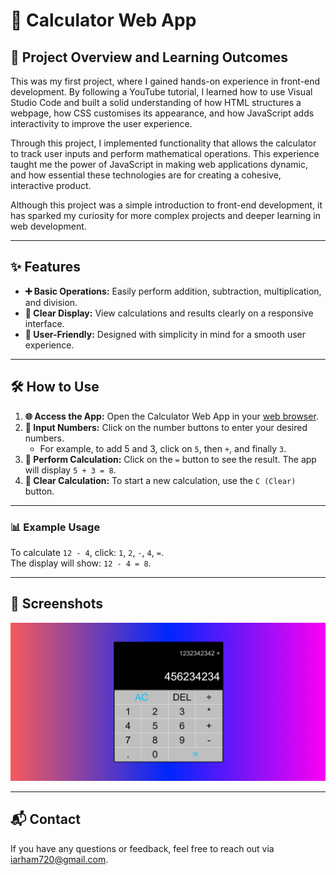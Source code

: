 # 🧮 Calculator Web App

## 🚀 Project Overview and Learning Outcomes

This was my first project, where I gained hands-on experience in front-end development. By following a YouTube tutorial, I learned how to use Visual Studio Code and built a solid understanding of how HTML structures a webpage, how CSS customises its appearance, and how JavaScript adds interactivity to improve the user experience.

Through this project, I implemented functionality that allows the calculator to track user inputs and perform mathematical operations. This experience taught me the power of JavaScript in making web applications dynamic, and how essential these technologies are for creating a cohesive, interactive product.

Although this project was a simple introduction to front-end development, it has sparked my curiosity for more complex projects and deeper learning in web development.

---

## ✨ Features

- **➕ Basic Operations:** Easily perform addition, subtraction, multiplication, and division.
- **📱 Clear Display:** View calculations and results clearly on a responsive interface.
- **🎯 User-Friendly:** Designed with simplicity in mind for a smooth user experience.

---

## 🛠️ How to Use

1. **🌐 Access the App:** Open the Calculator Web App in your [web browser](https://calculator-alpha-cyan.vercel.app/).
2. **🔢 Input Numbers:** Click on the number buttons to enter your desired numbers.
   - For example, to add 5 and 3, click on `5`, then `+`, and finally `3`.
3. **🟰 Perform Calculation:** Click on the `=` button to see the result. The app will display `5 + 3 = 8`.
4. **🧼 Clear Calculation:** To start a new calculation, use the `C (Clear)` button.

---

### 📊 Example Usage

To calculate `12 - 4`, click: `1`, `2`, `-`, `4`, `=`.  
The display will show: `12 - 4 = 8`.

---

## 📸 Screenshots

![Calculator App Screenshot](assets/screenshot.png)

---

## 📬 Contact

If you have any questions or feedback, feel free to reach out via [iarham720@gmail.com](mailto:iarham720@gmail.com).
